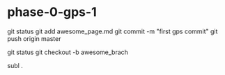 phase-0-gps-1
=============
git status
git add awesome_page.md
git commit -m "first gps commit"
git push origin master

git status
git checkout -b awesome_brach

subl .
